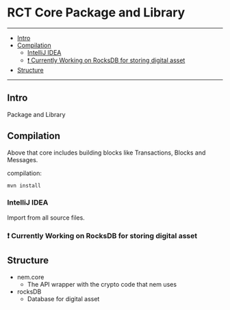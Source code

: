 

# RCT Core Package and Library




-----

<!-- MarkdownTOC -->

- [Intro](#intro)
- [Compilation](#compilation)
	- [IntelliJ IDEA](#intellij-idea)
	- [:exclamation: Currently Working on RocksDB for storing digital asset](#exclamation-currently-working-on-rocksdb-for-storing-digital-asset)
- [Structure](#structure)

<!-- /MarkdownTOC -->


-----





## Intro


Package and Library



## Compilation

Above that core includes building blocks like Transactions, Blocks and Messages.

compilation:

    mvn install



### IntelliJ IDEA

Import from all source files.

### :exclamation: Currently Working on RocksDB for storing digital asset





## Structure

+ 	nem.core
	-	The API wrapper with the crypto code that nem uses
+	rocksDB
	-	Database for digital asset
















